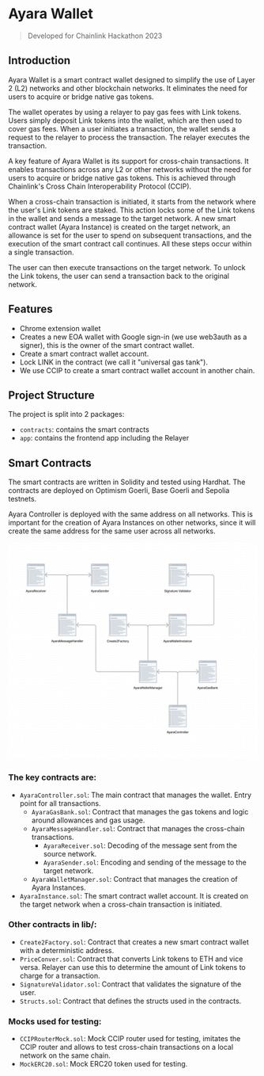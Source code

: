 # Ayara Wallet

> Developed for Chainlink Hackathon 2023

## Introduction

Ayara Wallet is a smart contract wallet designed to simplify the use of Layer 2 (L2) networks and other blockchain networks. It eliminates the need for users to acquire or bridge native gas tokens.

The wallet operates by using a relayer to pay gas fees with Link tokens. Users simply deposit Link tokens into the wallet, which are then used to cover gas fees. When a user initiates a transaction, the wallet sends a request to the relayer to process the transaction. The relayer executes the transaction.

A key feature of Ayara Wallet is its support for cross-chain transactions. It enables transactions across any L2 or other networks without the need for users to acquire or bridge native gas tokens. This is achieved through Chainlink's Cross Chain Interoperability Protocol (CCIP).

When a cross-chain transaction is initiated, it starts from the network where the user's Link tokens are staked. This action locks some of the Link tokens in the wallet and sends a message to the target network. A new smart contract wallet (Ayara Instance) is created on the target network, an allowance is set for the user to spend on subsequent transactions, and the execution of the smart contract call continues. All these steps occur within a single transaction.

The user can then execute transactions on the target network. To unlock the Link tokens, the user can send a transaction back to the original network.

## Features

- Chrome extension wallet
- Creates a new EOA wallet with Google sign-in (we use web3auth as a signer), this is the owner of the smart contract wallet.
- Create a smart contract wallet account.
- Lock LINK in the contract (we call it "universal gas tank").
- We use CCIP to create a smart contract wallet account in another chain.

## Project Structure

The project is split into 2 packages:

- `contracts`: contains the smart contracts
- `app`: contains the frontend app including the Relayer

## Smart Contracts

The smart contracts are written in Solidity and tested using Hardhat. The contracts are deployed on Optimism Goerli, Base Goerli and Sepolia testnets.

Ayara Controller is deployed with the same address on all networks. This is important for the creation of Ayara Instances on other networks, since it will create the same address for the same user across all networks.

![Inheritance diagram](./packages/contracts/docs/inheritance-simple.png)

### The key contracts are:

- `AyaraController.sol`: The main contract that manages the wallet. Entry point for all transactions.
  - `AyaraGasBank.sol`: Contract that manages the gas tokens and logic around allowances and gas usage.
  - `AyaraMessageHandler.sol`: Contract that manages the cross-chain transactions.
    - `AyaraReceiver.sol`: Decoding of the message sent from the source network.
    - `AyaraSender.sol`: Encoding and sending of the message to the target network.
  - `AyaraWalletManager.sol`: Contract that manages the creation of Ayara Instances.
- `AyaraInstance.sol`: The smart contract wallet account. It is created on the target network when a cross-chain transaction is initiated.

### Other contracts in lib/:

- `Create2Factory.sol`: Contract that creates a new smart contract wallet with a deterministic address.
- `PriceConver.sol`: Contract that converts Link tokens to ETH and vice versa. Relayer can use this to determine the amount of Link tokens to charge for a transaction.
- `SignatureValidator.sol`: Contract that validates the signature of the user.
- `Structs.sol`: Contract that defines the structs used in the contracts.

### Mocks used for testing:

- `CCIPRouterMock.sol`: Mock CCIP router used for testing, imitates the CCIP router and allows to test cross-chain transactions on a local network on the same chain.
- `MockERC20.sol`: Mock ERC20 token used for testing.
